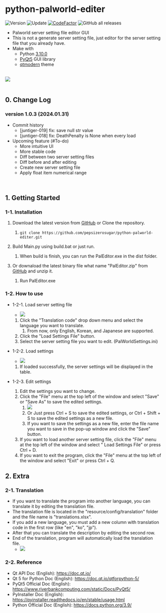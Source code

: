 # python-palworld-editer

![Version](https://img.shields.io/badge/Version-1.0.3-green)
![Update](https://img.shields.io/badge/Update-2024.01.28-blue)
[![CodeFactor](https://www.codefactor.io/repository/github/pepsizerosugar/python-palworld-editer/badge)](https://www.codefactor.io/repository/github/pepsizerosugar/python-palworld-editer)
![GitHub all releases](https://img.shields.io/github/downloads/pepsizerosugar/python-palworld-editer/total?color=orange)

* Palworld server setting file editor GUI
* This is not a generate server setting file, just editor for the server setting file that you already have.
* Make with
    * Python [3.10.0](https://www.python.org/downloads/release/python-3100/)
    * [PyQt5](https://github.com/PyQt5) GUI library
    * [qtmodern](https://github.com/gmarull/qtmodern) theme

<br>
<img src="resources/img/demo/demo.webp"/>
<br><br>

## 0. Change Log

### version 1.0.3 (2024.01.31)

* Commit history
    * [juntiger-019] fix: save null str value
    * [juntiger-018] fix: DeathPenalty is None when every load
* Upcoming feature (#To-do)
    * More intuitive UI
    * More stable code
    * Diff between two server setting files
    * Diff before and after editing
    * Create new server setting file
    * Apply float item numerical range

<br>

## 1. Getting Started

### 1-1. Installation

1. Download the latest version from [GitHub](https://github.com/pepsizerosugar/python-palworld-editer/releases) or Clone
   the repository.
    1. ```git clone https://github.com/pepsizerosugar/python-palworld-editer.git```

2. Build Main.py using build.bat or just run.
    1. When build is finish, you can run the PalEditor.exe in the dist folder.

3. Or downaload the latest binary file what name "PalEditor.zip"
   from [GitHub](https://github.com/pepsizerosugar/python-palworld-editer/releases) and unzip it.
    1. Run PalEditor.exe

### 1-2. How to use

* 1-2-1. Load server setting file
    * <img src="resources/img/demo/browse_menu.png"/>

    1. Click the "Translation code" drop down menu and select the language you want to translate.
        1. From now, only English, Korean, and Japanese are supported.
    2. Click the "Load Settings File" button.
    3. Select the server setting file you want to edit. (PalWorldSettings.ini)

* 1-2-2. Load settings
    * <img src="resources/img/demo/settings_menu.png">

    1. If loaded successfully, the server settings will be displayed in the table.

* 1-2-3. Edit settings
    1. Edit the settings you want to change.
    2. Click the "File" menu at the top left of the window and select "Save" or "Save As" to save the edited settings.
        1. <img src="resources/img/demo/file_menubar.png">
        2. Or Just press Ctrl + S to save the edited settings, or Ctrl + Shift + S to save the edited settings as a new
           file.
        3. If you want to save the settings as a new file, enter the file name you want to save in the pop-up window and
           click
           the "Save" button.
    3. If you want to load another server setting file, click the "File" menu at the top left of the window and select "
       Load
       Settings File" or press Ctrl + D.
    4. If you want to exit the program, click the "File" menu at the top left of the window and select "Exit" or press
       Ctrl + Q.

## 2. Extra

### 2-1. Translation

* If you want to translate the program into another language, you can translate it by editing the translation file.
* The translation file is located in the "resource/config/translation" folder and the file name is "translations.xlsx".
* If you add a new language, you must add a new column with translation code in the first row (like "en", "ko", "jp").
* After that you can translate the description by editing the second row.
* End of the translation, program will automatically load the translation file.
    * <img src="resources/img/demo/xlsx.png">

### 2-2. Reference

* Qt API Doc (English): https://doc.qt.io/
* Qt 5 for Python Doc (English): https://doc.qt.io/qtforpython-5/
* PyQt5 Official Doc (English): https://www.riverbankcomputing.com/static/Docs/PyQt5/
* PyInstaller Doc (English): https://pyinstaller.readthedocs.io/en/stable/usage.html
* Python Official Doc (English): https://docs.python.org/3.9/
